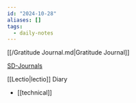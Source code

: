 ```yaml
---
id: "2024-10-28"
aliases: []
tags:
  - daily-notes
---
```


[[/Gratitude Journal.md|Gratitude Journal]]

[SD-Journals](SD-Journals)

[[Lectio|lectio]]
Diary

- [[technical]]
